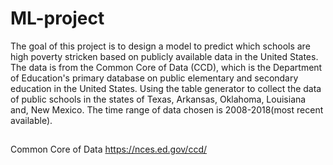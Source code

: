 # ML-project
The goal of this project is to design a model to predict which schools are high poverty stricken based on publicly available data in the United States. The data is from the Common Core of Data (CCD), which is the Department of Education's primary database on public elementary and secondary education in the United States. Using the table generator to collect the data of public schools in the states of Texas, Arkansas, Oklahoma, Louisiana and, New Mexico. The time range of data chosen is 2008-2018(most recent available).
    
 ## 
Common Core of Data
https://nces.ed.gov/ccd/
